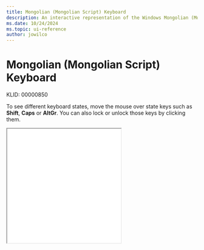 ```yaml
---
title: Mongolian (Mongolian Script) Keyboard
description: An interactive representation of the Windows Mongolian (Mongolian Script) keyboard. To see different keyboard states, click or move the mouse over the state keys.
ms.date: 10/24/2024
ms.topic: ui-reference
author: jowilco
---
```


# Mongolian (Mongolian Script) Keyboard

KLID: 00000850

To see different keyboard states, move the mouse over state keys such as **Shift**, **Caps** or **AltGr**. You can also lock or unlock those keys by clicking them.

<iframe src="kbdmonmo.html" height="300"></iframe>
